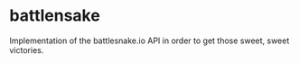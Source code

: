 # battlensake
Implementation of the battlesnake.io API in order to get those sweet, sweet victories.
